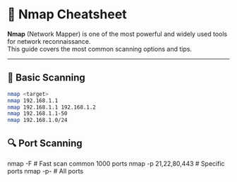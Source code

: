 # 📍 Nmap Cheatsheet

**Nmap** (Network Mapper) is one of the most powerful and widely used tools for network reconnaissance.  
This guide covers the most common scanning options and tips.

---

## 🚀 Basic Scanning

```bash
nmap <target>
nmap 192.168.1.1
nmap 192.168.1.1 192.168.1.2
nmap 192.168.1.1-50
nmap 192.168.1.0/24
```

## 🔍 Port Scanning
nmap -F <target>               # Fast scan common 1000 ports
nmap -p 21,22,80,443 <target>  # Specific ports
nmap -p- <target>              # All ports
